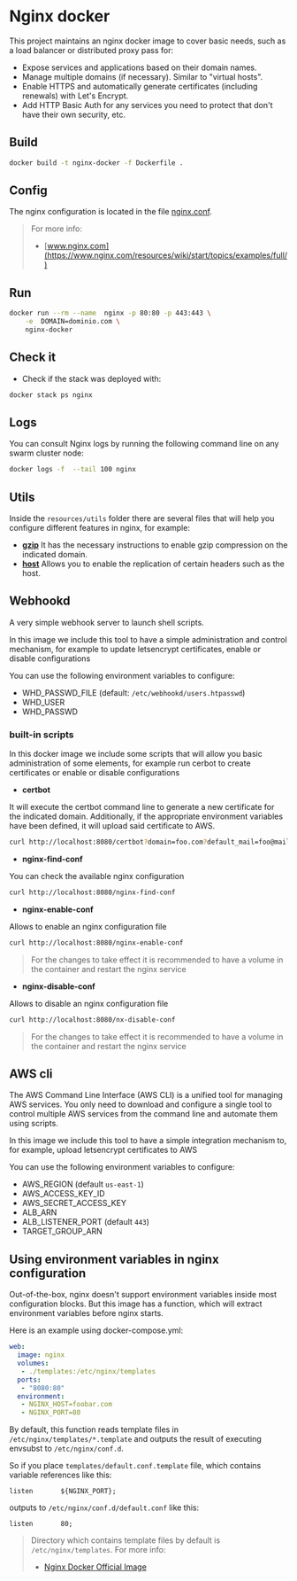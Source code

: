 # Nginx docker

This project maintains an nginx docker image to cover basic needs, such as a load balancer or distributed proxy pass for:

* Expose services and applications based on their domain names.
* Manage multiple domains (if necessary). Similar to "virtual hosts".
* Enable HTTPS and automatically generate certificates (including renewals) with Let's Encrypt.
* Add HTTP Basic Auth for any services you need to protect that don't have their own security, etc.

## Build

```bash
docker build -t nginx-docker -f Dockerfile .
```

## Config

The nginx configuration is located in the file [nginx.conf](nginx.conf).

> For more info:
>
> * [www.nginx.com](https://www.nginx.com/resources/wiki/start/topics/examples/full/)


## Run

```bash
docker run --rm --name  nginx -p 80:80 -p 443:443 \
    -e  DOMAIN=dominio.com \
    nginx-docker
```

## Check it

* Check if the stack was deployed with:

```bash
docker stack ps nginx
```

## Logs

You can consult Nginx logs by running the following command line on any swarm cluster node:

```bash
docker logs -f  --tail 100 nginx
```

## Utils

Inside the `resources/utils` folder there are several files that will help you configure different features in nginx, for example:

* **[gzip](resources/utils/gzip)** It has the necessary instructions to enable gzip compression on the indicated domain.
* **[host](resources/utils/host)** Allows you to enable the replication of certain headers such as the host.

## Webhookd

A very simple webhook server to launch shell scripts.

In this image we include this tool to have a simple administration and control mechanism, for example to update letsencrypt certificates, enable or disable configurations

You can use the following environment variables to configure:

* WHD_PASSWD_FILE (default: `/etc/webhookd/users.htpasswd`)
* WHD_USER
* WHD_PASSWD

### built-in scripts

In this docker image we include some scripts that will allow you basic administration of some elements, for example run cerbot to create certificates or enable or disable configurations

* **certbot** 

It will execute the certbot command line to generate a new certificate for the indicated domain. Additionally, if the appropriate environment variables have been defined, it will upload said certificate to AWS.

```bash
curl http://localhost:8080/certbot?domain=foo.com?default_mail=foo@mail.com
```

* **nginx-find-conf**

You can check the available nginx configuration

```bash
curl http://localhost:8080/nginx-find-conf
```

* **nginx-enable-conf**

Allows to enable an nginx configuration file

```bash
curl http://localhost:8080/nginx-enable-conf
```
> For the changes to take effect it is recommended to have a volume in the container and restart the nginx service

* **nginx-disable-conf**

Allows to disable an nginx configuration file

```bash
curl http://localhost:8080/nx-disable-conf
```

> For the changes to take effect it is recommended to have a volume in the container and restart the nginx service

## AWS cli

The AWS Command Line Interface (AWS CLI) is a unified tool for managing AWS services. You only need to download and configure a single tool to control multiple AWS services from the command line and automate them using scripts.

In this image we include this tool to have a simple integration mechanism to, for example, upload letsencrypt certificates to AWS

You can use the following environment variables to configure:

*  AWS_REGION (default `us-east-1`)
*  AWS_ACCESS_KEY_ID
*  AWS_SECRET_ACCESS_KEY
*  ALB_ARN
*  ALB_LISTENER_PORT (default `443`)
*  TARGET_GROUP_ARN

## Using environment variables in nginx configuration

Out-of-the-box, nginx doesn't support environment variables inside most configuration blocks. But this image has a function, which will extract environment variables before nginx starts.

Here is an example using docker-compose.yml:

```yaml
web:
  image: nginx
  volumes:
   - ./templates:/etc/nginx/templates
  ports:
   - "8080:80"
  environment:
   - NGINX_HOST=foobar.com
   - NGINX_PORT=80
```

By default, this function reads template files in `/etc/nginx/templates/*.template` and outputs the result of executing envsubst to `/etc/nginx/conf.d`.

So if you place `templates/default.conf.template` file, which contains variable references like this:

```
listen       ${NGINX_PORT};
```

outputs to `/etc/nginx/conf.d/default.conf` like this:

```
listen       80;
```

> Directory which contains template files by default is `/etc/nginx/templates`. For more info:
>
> * [Nginx Docker Official Image](https://hub.docker.com/_/nginx)